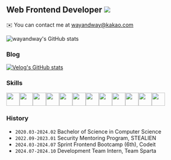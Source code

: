 ## Web Frontend Developer <a href="https://hits.seeyoufarm.com"><img src="https://hits.seeyoufarm.com/api/count/incr/badge.svg?url=https%3A%2F%2Fgithub.com%2Fgjbae1212%2Fwayandway&count_bg=%23000000&title_bg=%23000000&icon=&icon_color=%23E7E7E7&title=hits&edge_flat=false"/></a>

✉️ You can contact me at wayandway@kakao.com

![wayandway's GitHub stats](https://github-readme-stats.vercel.app/api?username=wayandway&show_icons=true&theme=graywhite)

### Blog
[![Velog's GitHub stats](https://velog-readme-stats.vercel.app/api?name=wayandway&tag=frontend)](https://velog.io/@wayandway/posts)

### Skills
<img src='https://github.com/user-attachments/assets/b5fb145f-d870-46b6-b015-05131dc93206' width=35/><img src='https://github.com/user-attachments/assets/c14780aa-3bfd-484d-8a6a-ebee0b49e8d7' width=35/><img src='https://github.com/user-attachments/assets/bf6d7b2e-455e-4332-ba2f-fc0b9f4f76d9' width=35/><img src='https://github.com/user-attachments/assets/046bc226-d396-401d-b3a8-b4422884437c' width=35/><img src='https://github.com/user-attachments/assets/e94135da-0e8a-421b-aeae-45d69112a3f9' width=35/><img src='https://github.com/user-attachments/assets/385e0e43-e821-4f0c-a4f7-d1e3e853510c' width=35/><img src='https://github.com/user-attachments/assets/6f2c4565-2cb6-480d-83fe-b7ee7fecd671' width=35/><img src='https://github.com/user-attachments/assets/605e9e76-1a4c-4ae7-b88f-8e2754915929' width=35/><img src='https://github.com/user-attachments/assets/d7954cec-8970-4598-87e3-8f1a5bbf6a23' width=35/><img src='https://github.com/user-attachments/assets/1f8f735d-3dbb-49b9-a8d4-340f304ad86c' width=35/><img src='https://github.com/user-attachments/assets/81307ca5-34a9-4fb6-bbef-c028f1562ec5' width=35/><img src='https://github.com/user-attachments/assets/68bc02e6-e2fe-4be1-9b59-0c4db7330985' width=35/>


### History
- `2020.03-2024.02` Bachelor of Science in Computer Science
- `2022.09-2023.01` Security Mentoring Program, STEALIEN
- `2024.03-2024.07` Sprint Frontend Bootcamp (6th), Codeit
- `2024.07-2024.10` Development Team Intern, Team Sparta
